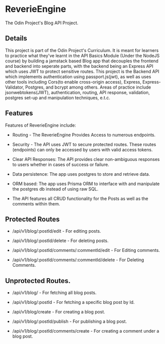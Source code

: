 # ReverieEngine

The Odin Project's Blog API Project.

## Details

This project is part of the Odin Project's Curriculum. It is meant for learners to practice what they've learnt in the API Basics Module (Under the NodeJS course) by building a jamstack based Blog app that decouples the frontend and backend into seperate parts, with the backend being an Express API which uses JWT to protect sensitive routes. This project is the Backend API which implements authentication using passport.js(jwt), as well as uses other tools including Cors(to enable cross-origin access),  Express, Express-Validator, Postgres, and bcrypt among others. Areas of practice include jsonwebtokens(JWT), authentication, routing, API response, validation, postgres set-up and manipulation techniques, e.t.c.

## Features
   Features of ReverieEngine include:

   * Routing - The ReverieEngine Provides Access to numerous endpoints.

   * Security - The API uses JWT to secure protected routes. These routes (endpoints) can only be accessed by users with valid access tokens.

   * Clear API Responses: The API provides clear non-ambiguous responses to users whether in cases  of success or failure.

   * Data persistence: The app uses postgres to store and retrieve data.

   * ORM based: The app uses Prisma ORM to interface with and manipulate the postgres db instead of using raw SQL.

   * The API features all CRUD functionality for the Posts as well as the comments within them.

## Protected Routes
    
   * /api/v1/blog/:postId/edit - For editing posts.

   * /api/v1/blog/:postId/delete - For deleting posts.

   * /api/v1/blog/:postId/comments/:commentId/edit - For Editing comments.

   * /api/v1/blog/:postId/comments/:commentId/delete - For Deleting Comments.

## Unprotected Routes.

   *  /api/v1/blog/ - For fetching all blog posts.

   * /api/v1/blog/:postId - For fetching a specific blog post by Id.

   * /api/v1/blog/create - For creating a blog post.

   * /api/v1/blog/:postId/publish - For publishing a blog post.

   * /api/v1/blog/:postId/comments/create - For creating a comment under a blog post.

   
 
  
   